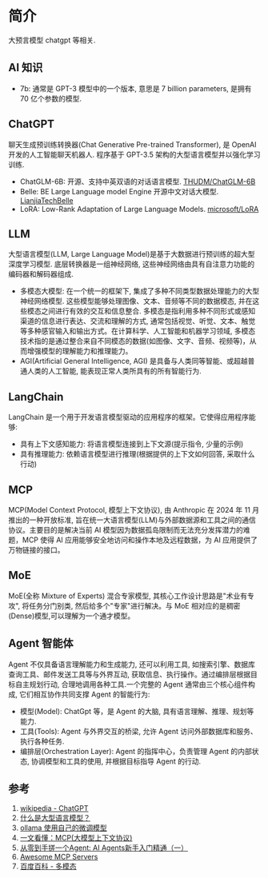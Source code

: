 # 简介
大预言模型 chatgpt 等相关.

## AI 知识
- 7b: 通常是 GPT-3 模型中的一个版本, 意思是 7 billion parameters, 是拥有 70 亿个参数的模型.

## ChatGPT
聊天生成预训练转换器(Chat Generative Pre-trained Transformer), 是 OpenAI 开发的人工智能聊天机器人. 程序基于 GPT-3.5 架构的大型语言模型并以强化学习训练.

- ChatGLM-6B: 开源、支持中英双语的对话语言模型. [THUDM/ChatGLM-6B](https://github.com/THUDM/ChatGLM-6B)
- Belle: BE Large Language model Engine 开源中文对话大模型. [LianjiaTechBelle](https://github.com/LianjiaTech/BELLE)
- LoRA: Low-Rank Adaptation of Large Language Models. [microsoft/LoRA](https://github.com/microsoft/LoRA)

## LLM
大型语言模型(LLM, Large Language Model)是基于大数据进行预训练的超大型深度学习模型. 底层转换器是一组神经网络, 这些神经网络由具有自注意力功能的编码器和解码器组成.
- 多模态大模型: 在一个统一的框架下, 集成了多种不同类型数据处理能力的大型神经网络模型. 这些模型能够处理图像、文本、音频等不同的数据模态, 并在这些模态之间进行有效的交互和信息整合. 多模态是指利用多种不同形式或感知渠道的信息进行表达、交流和理解的方式, 通常包括视觉、听觉、文本、触觉等多种感官输入和输出方式。在计算科学、人工智能和机器学习领域, 多模态技术指的是通过整合来自不同模态的数据(如图像、文字、音频、视频等)，从而增强模型的理解能力和推理能力。
- AGI(Artificial General Intelligence, AGI) 是具备与人类同等智能、或超越普通人类的人工智能, 能表现正常人类所具有的所有智能行为.

## LangChain
LangChain 是一个用于开发语言模型驱动的应用程序的框架。它使得应用程序能够:
- 具有上下文感知能力: 将语言模型连接到上下文源(提示指令, 少量的示例)
- 具有推理能力: 依赖语言模型进行推理(根据提供的上下文如何回答, 采取什么行动)

## MCP
MCP(Model Context Protocol, 模型上下文协议), 由 Anthropic 在 2024 年 11 月推出的一种开放标准, 旨在统一大语言模型(LLM)与外部数据源和工具之间的通信协议。主要目的是解决当前 AI 模型因为数据孤岛限制而无法充分发挥潜力的难题，MCP 使得 AI 应用能够安全地访问和操作本地及远程数据，为 AI 应用提供了万物链接的接口。

## MoE
MoE(全称 Mixture of Experts) 混合专家模型, 其核心工作设计思路是"术业有专攻", 将任务分门别类, 然后给多个"专家"进行解决。与 MoE 相对应的是稠密(Dense)模型,可以理解为一个通才模型。

## Agent 智能体
Agent 不仅具备语言理解能力和生成能力, 还可以利用工具, 如搜索引擎、数据库查询工具、邮件发送工具等与外界互动, 获取信息、执行操作。通过编排层根据目标自主规划行动, 合理地调用各种工具.一个完整的 Agent 通常由三个核心组件构成, 它们相互协作共同支撑 Agent 的智能行为:
- 模型(Model): ChatGpt 等，是 Agent 的大脑, 具有语言理解、推理、规划等能力.
- 工具(Tools): Agent 与外界交互的桥梁, 允许 Agent 访问外部数据库和服务、执行各种任务.
- 编排层(Orchestration Layer): Agent 的指挥中心，负责管理 Agent 的内部状态, 协调模型和工具的使用, 并根据目标指导 Agent 的行动.

## 参考
1. [wikipedia - ChatGPT](https://zh.wikipedia.org/zh-tw/ChatGPT)
2. [什么是大型语言模型？](https://aws.amazon.com/cn/what-is/large-language-model/)
3. [ollama 使用自己的微调模型](https://blog.csdn.net/spiderwower/article/details/138755776)
4. [一文看懂：MCP(大模型上下文协议)](https://zhuanlan.zhihu.com/p/27327515233)
5. [从零到手搓一个Agent: AI Agents新手入门精通（一）](https://cloud.tencent.com/developer/article/2487274)
6. [Awesome MCP Servers](https://github.com/punkpeye/awesome-mcp-servers)
7. [百度百科 - 多模态](https://baike.baidu.com/item/多模态/10647898)